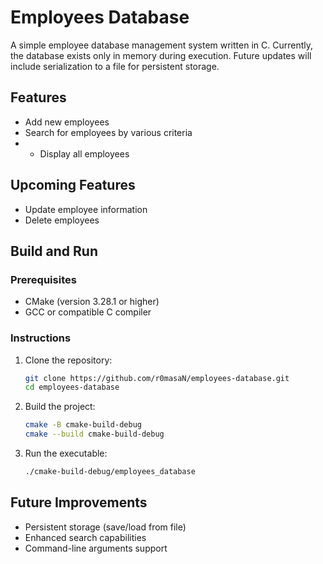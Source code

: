 # Employees Database

A simple employee database management system written in C. Currently, the database exists only in memory during execution. Future updates will include serialization to a file for persistent storage.

## Features

- Add new employees
- Search for employees by various criteria
- - Display all employees

## Upcoming Features

- Update employee information
- Delete employees

## Build and Run

### Prerequisites

- CMake (version 3.28.1 or higher)
- GCC or compatible C compiler

### Instructions

1. Clone the repository:

    ```bash
    git clone https://github.com/r0masaN/employees-database.git
    cd employees-database
    ```

2. Build the project:

    ```bash
    cmake -B cmake-build-debug
    cmake --build cmake-build-debug
    ```

3. Run the executable:

    ```bash
    ./cmake-build-debug/employees_database
    ```

## Future Improvements

- Persistent storage (save/load from file)
- Enhanced search capabilities
- Command-line arguments support
